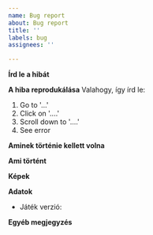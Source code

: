 ```yaml
---
name: Bug report
about: Bug report
title: ''
labels: bug
assignees: ''

---
```


**Írd le a hibát**

**A hiba reprodukálása**
Valahogy, így írd le:

1. Go to '...'
2. Click on '....'
3. Scroll down to '....'
4. See error

**Aminek történie kellett volna**

**Ami történt**

**Képek**

**Adatok**
 - Játék verzió:

**Egyéb megjegyzés**
